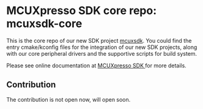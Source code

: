 # MCUXpresso SDK core repo: mcuxsdk-core

This is the core repo of our new SDK project [mcuxsdk](https://github.com/nxp-mcuxpresso/mcuxsdk-manifests). You could find the entry cmake/kconfig files for the integration of our new SDK projects, along with our core peripheral drivers and the supportive scripts for build system.

Please see online documentation at [MCUXpresso SDK ](https://mcuxpresso.nxp.com/mcuxsdk/latest/) for more details.

## Contribution
The contribution is not open now, will open soon.